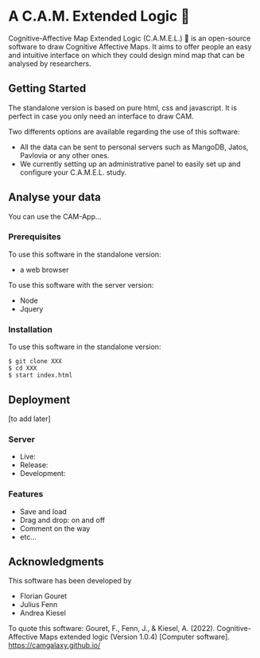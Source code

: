 # A C.A.M. Extended Logic 🐪

Cognitive-Affective Map Extended Logic (C.A.M.E.L.) 🐪 is an open-source software to draw Cognitive Affective Maps. It aims to offer people an easy and intuitive interface on which they could design mind map that can be analysed by researchers. 

## Getting Started

The standalone version is based on pure html, css and javascript. It is perfect in case you only need an interface to draw CAM.

Two differents options are available regarding the use of this software: 
*  All the data can be sent to personal servers such as MangoDB, Jatos, Pavlovia or any other ones. 
* We currently setting up an administrative panel to easily set up and configure your C.A.M.E.L. study.

## Analyse your data

You can use the CAM-App...

### Prerequisites

To use this software in the standalone version:

* a web browser

To use this software with the server version:

* Node
* Jquery

### Installation

To use this software in the standalone version:


```
$ git clone XXX
$ cd XXX
$ start index.html
```


## Deployment

[to add later]

### Server

* Live:
* Release:
* Development:

### Features

* Save and load
* Drag and drop: on and off
* Comment on the way
* etc...

## Acknowledgments

This software has been developed by

* Florian Gouret
* Julius Fenn
* Andrea Kiesel

To quote this software: 
Gouret, F., Fenn, J., & Kiesel, A. (2022). Cognitive-Affective Maps extended logic (Version 1.0.4) [Computer software]. https://camgalaxy.github.io/
